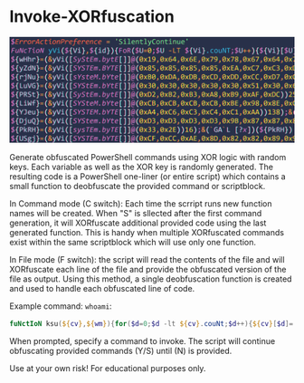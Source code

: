 # Invoke-XORfuscation
![header image](https://raw.githubusercontent.com/bobby-tablez/Invoke-XORfuscation/main/banner.png?raw=true) 

Generate obfuscated PowerShell commands using XOR logic with random keys. Each variable as well as the XOR key is randomly generated. The resulting code is a PowerShell one-liner (or entire script) which contains a small function to deobfuscate the provided command or scriptblock.

In Command mode (C switch): Each time the scrript runs new function names will be created. When "S" is sllected after the first command generation, it will XORfuscate additional provided code using the last generated function. This is handy when multiple XORfuscated commands exist within the same scriptblock which will use only one function. 

In File mode (F switch): the script will read the contents of the file and will XORfuscate each line of the file and provide the obfuscated version of the file as output. Using this method, a single deobfuscation function is created and used to handle each obfuscated line of code. 

Example command: `whoami`:
```powershell
fuNctIoN ksu(${cv},${wm}){for($d=0;$d -lt ${cv}.couNt;$d++){${cv}[$d]=(${cv}[$d]-bxor${wm})}returN [SySteM.text.eNcodINg]::aScII.getStrINg(${cv})};${BTEk}=(&ksu([SySteM.byte[]]@(0xD9,0xC6,0xC1,0xCF,0xC3,0xC7))174);&(gal ?[?e]x)(${BTEk})
```
When prompted, specify a command to invoke. The script will continue obfuscating provided commands (Y/S) until (N) is provided.


Use at your own risk! For educational purposes only.
